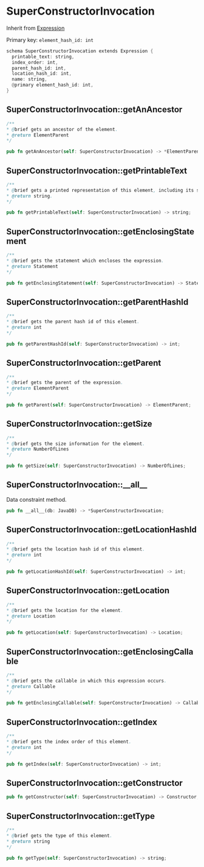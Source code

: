 # SuperConstructorInvocation

Inherit from [Expression](./Expression.md)

Primary key: `element_hash_id: int`

```rust
schema SuperConstructorInvocation extends Expression {
  printable_text: string,
  index_order: int,
  parent_hash_id: int,
  location_hash_id: int,
  name: string,
  @primary element_hash_id: int,
}
```
## SuperConstructorInvocation::getAnAncestor

```java
/**
* @brief gets an ancestor of the element.
* @return ElementParent 
*/
```
```rust
pub fn getAnAncestor(self: SuperConstructorInvocation) -> *ElementParent;
```
## SuperConstructorInvocation::getPrintableText

```java
/**
* @brief gets a printed representation of this element, including its structure where applicable.
* @return string.
*/
```
```rust
pub fn getPrintableText(self: SuperConstructorInvocation) -> string;
```
## SuperConstructorInvocation::getEnclosingStatement

```java
/**
* @brief gets the statement which encloses the expression.
* @return Statement 
*/
```
```rust
pub fn getEnclosingStatement(self: SuperConstructorInvocation) -> Statement;
```
## SuperConstructorInvocation::getParentHashId

```java
/**
* @brief gets the parent hash id of this element.
* @return int
*/
```
```rust
pub fn getParentHashId(self: SuperConstructorInvocation) -> int;
```
## SuperConstructorInvocation::getParent

```java
/**
* @brief gets the parent of the expression.
* @return ElementParent 
*/
```
```rust
pub fn getParent(self: SuperConstructorInvocation) -> ElementParent;
```
## SuperConstructorInvocation::getSize

```java
/**
* @brief gets the size information for the element.
* @return NumberOfLines
*/
```
```rust
pub fn getSize(self: SuperConstructorInvocation) -> NumberOfLines;
```
## SuperConstructorInvocation::\_\_all\_\_

Data constraint method.

```rust
pub fn __all__(db: JavaDB) -> *SuperConstructorInvocation;
```
## SuperConstructorInvocation::getLocationHashId

```java
/**
* @brief gets the location hash id of this element.
* @return int
*/
```
```rust
pub fn getLocationHashId(self: SuperConstructorInvocation) -> int;
```
## SuperConstructorInvocation::getLocation

```java
/**
* @brief gets the location for the element.
* @return Location
*/
```
```rust
pub fn getLocation(self: SuperConstructorInvocation) -> Location;
```
## SuperConstructorInvocation::getEnclosingCallable

```java
/**
* @brief gets the callable in which this expression occurs.
* @return Callable 
*/
```
```rust
pub fn getEnclosingCallable(self: SuperConstructorInvocation) -> Callable;
```
## SuperConstructorInvocation::getIndex

```java
/**
* @brief gets the index order of this element.
* @return int
*/
```
```rust
pub fn getIndex(self: SuperConstructorInvocation) -> int;
```
## SuperConstructorInvocation::getConstructor

```rust
pub fn getConstructor(self: SuperConstructorInvocation) -> Constructor;
```
## SuperConstructorInvocation::getType

```java
/**
* @brief gets the type of this element.
* @return string
*/
```
```rust
pub fn getType(self: SuperConstructorInvocation) -> string;
```
